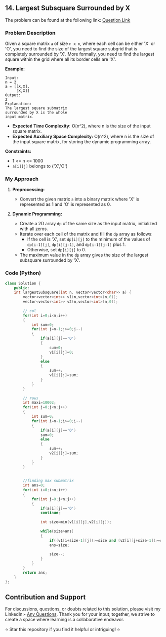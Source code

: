 
## 14. Largest Subsquare Surrounded by X

The problem can be found at the following link: [Question Link](https://www.geeksforgeeks.org/problems/largest-subsquare-surrounded-by-x0558/1)

### Problem Description

Given a square matrix `a` of size `n x n`, where each cell can be either 'X' or 'O', you need to find the size of the largest square subgrid that is completely surrounded by 'X'. More formally, you need to find the largest square within the grid where all its border cells are 'X'.

**Example:**
```
Input:
n = 2
a = [[X,X],
     [X,X]]
Output:
2
Explanation:
The largest square submatrix 
surrounded by X is the whole 
input matrix.
```

- **Expected Time Complexity:** O(n^2), where n is the size of the input square matrix.
- **Expected Auxiliary Space Complexity:** O(n^2), where n is the size of the input square matrix, for storing the dynamic programming array.

**Constraints:**
- 1 <= n <= 1000
- `a[i][j]` belongs to {'X','O'}

### My Approach

1. **Preprocessing:**
   - Convert the given matrix `a` into a binary matrix where 'X' is represented as 1 and 'O' is represented as 0.

2. **Dynamic Programming:**
   - Create a 2D array `dp` of the same size as the input matrix, initialized with all zeros.
   - Iterate over each cell of the matrix and fill the `dp` array as follows:
     - If the cell is 'X', set `dp[i][j]` to the minimum of the values of `dp[i-1][j]`, `dp[i][j-1]`, and `dp[i-1][j-1]` plus 1.
     - Otherwise, set `dp[i][j]` to 0.
   - The maximum value in the `dp` array gives the size of the largest subsquare surrounded by 'X'.

### Code (Python)

```cpp
class Solution {
    public:
    int largestSubsquare(int n, vector<vector<char>> a) {
        vector<vector<int>> v1(n,vector<int>(n,0));
        vector<vector<int>> v2(n,vector<int>(n,0));
        
        // col
        for(int i=0;i<n;i++)
        {
            int sum=0;
            for(int j=n-1;j>=0;j--)
            {
                if(a[i][j]=='O')
                {
                    sum=0;
                    v1[i][j]=0;
                }
                else
                {
                    sum++;
                    v1[i][j]=sum;
                }
            }
        }
        
        // rows
        int maxi=10002;
        for(int j=0;j<n;j++)
        {
            int sum=0;
            for(int i=n-1;i>=0;i--)
            {
                if(a[i][j]=='O')
                sum=0;
                else
                {
                    sum++;
                    v2[i][j]=sum;
                }
            }
        }
        
        
        //finding max submatrix
        int ans=0;
        for(int i=0;i<n;i++)
        {
            for(int j=0;j<n;j++)
            {
                if(a[i][j]=='O')
                continue;
                
                int size=min(v1[i][j],v2[i][j]);
                
                while(size>ans)
                {
                    if((v1[i+size-1][j])>=size and (v2[i][j+size-1])>=size)
                    ans=size;
                    
                    size--;
                }
            }
        }
        return ans;
    }
};

```

## Contribution and Support

For discussions, questions, or doubts related to this solution, please visit my LinkedIn:- [Any Questions](https://www.linkedin.com/in/het-patel-8b110525a/). 
Thank you for your input; together, we strive to create a space where learning is a collaborative endeavor.

⭐ Star this repository if you find it helpful or intriguing! ⭐
